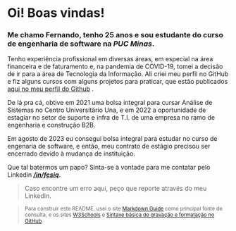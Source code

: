 # Oi! Boas vindas!

### Me chamo **Fernando**, tenho 25 anos e sou estudante do curso de engenharia de software na _PUC Minas_.

Tenho experiência profissional em diversas áreas, em especial na área financeira e de faturamento e, na pandemia de COVID-19, tomei a decisão de ir para a área de Tecnologia da Informação. Ali criei meu perfil no GitHub e fiz alguns cursos com alguns projetos para praticar, que estão publicados [aqui no meu perfil do Github](https://github.com/fesiq?tab=repositories) .

De lá pra cá, obtive em 2021 uma bolsa integral para cursar Análise de Sistemas no Centro Universitário Una, e em 2022 a oportunidade de estagiar no setor de suporte e infra de T.I. de uma empresa no ramo de engenharia e construção B2B. 

Em agosto de 2023 eu consegui bolsa integral para estudar no curso de engenaria de software, e então, meu contrato de estágio precisou ser encerrado devido à mudança de instituição.

Que tal batermos um papo? Sinta-se à vontade para me contatar pelo Linkedin ***[/in/fesiq](https://www.linkedin.com/in/fesiq/)***.

> Caso encontre um erro aqui, peço que reporte através do meu LinkedIn.

> <sub> Para construir este README, usei o site [Markdown Guide](https://www.markdownguide.org/basic-syntax/) como principal fonte de consulta, e os sites [W3Schools](https://www.w3schools.io/file/markdown-introduction/) e [Sintaxe básica de gravação e formatação no GitHub](https://docs.github.com/pt/get-started/writing-on-github/getting-started-with-writing-and-formatting-on-github/basic-writing-and-formatting-syntax).<sub>